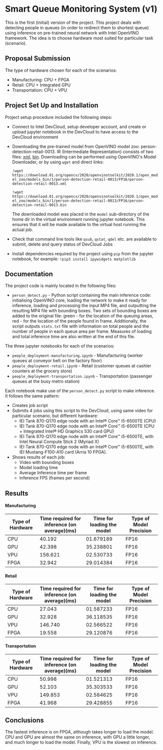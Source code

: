  # Smart Queue Monitoring System (v1)
This is the first (initial) version of the project.
This project deals with detecting people in queues (in order to redirect them to shortest queue) 
using inference on pre-trained neural network with Intel OpenVINO framework. 
The idea is to choose hardware most suited for particular task (scenario). 

## Proposal Submission
The type of hardware chosen for each of the scenarios:
- Manufacturing: CPU + FPGA
- Retail: CPU + Integrated GPU
- Transportation: CPU + VPU

## Project Set Up and Installation
Project setup procedure included the following steps:
* Connect to Intel DevCloud, setup developer account, and create or upload jupyter notebook in the DevCloud 
  to have access to the DevCloud environment
* Downloading the pre-trained model from OpenVINO model zoo: person-detection-retail-0013. 
  IR (Intermediate Representation) consists of two files: 
  [xml](https://download.01.org/opencv/2020/openvinotoolkit/2020.1/open_model_zoo/models_bin/1/person-detection-retail-0013/FP16/person-detection-retail-0013.xml),
  [bin](https://download.01.org/opencv/2020/openvinotoolkit/2020.1/open_model_zoo/models_bin/1/person-detection-retail-0013/FP16/person-detection-retail-0013.bin). 
  Downloading can be performed using OpenVINO's Model Downloader, or by using `wget` and direct links:
  
  `!wget https://download.01.org/opencv/2020/openvinotoolkit/2020.1/open_model_zoo/models_bin/1/person-detection-retail-0013/FP16/person-detection-retail-0013.xml`
  
  `!wget https://download.01.org/opencv/2020/openvinotoolkit/2020.1/open_model_zoo/models_bin/1/person-detection-retail-0013/FP16/person-detection-retail-0013.bin`
  
  The downloaded model was placed in the `model` sub-directory of the home dir in the virtual environment 
  running jupyter notebook. This ensures that it will be made available to the virtual host running the actual job.  
   
* Check that command line tools like `qsub`, `qstat`, `qdel` etc. are available 
  to submit, delete and query status of DevCloud Jobs
* Install dependencies required by the project using `pip` from the jupyter notebook, for example:
  `!pip3 install ipywidgets matplotlib`  

## Documentation
The project code is mainly located in the following files:
* `person_detect.py` - Python script containing the main inference code: 
  initialising OpenVINO core, loading the network to make it ready for inference, 
  loading and processing the input MP4 file, and outputting the resulting MP4 file with bounding boxes.
  Two sets of bounding boxes are added to the original file: green - for the location of the queuing areas, 
  red - for the location of the people found in frame.
  Additionally, the script outputs `stats.txt` file with information on total people and the number of 
  people in each queue area per frame. 
  Measures of loading and total inference time are also written at the end of this file.

The three jupyter notebooks for each of the scenarios:
* `people_deployment-manufacturing.ipynb` - Manufacturing (worker queues at conveyor belt on the factory floor)
* `people_deployment-retail.ipynb` - Retail (customer queues at cashier counters at the grocery store) 
* `people_deployment-transportation.ipynb` - Transportation (passenger queues at the busy metro station)

Each notebook make use of the `person_detect.py` script to make inference. It follows the same pattern:
* Creates job script
* Submits 4 jobs using this script to the DevCloud, using same video for particular scenario, but different hardware: 
  * IEI Tank 870-Q170 edge node with an Intel® Core™ i5-6500TE (CPU)
  * IEI Tank 870-Q170 edge node with an Intel® Core™ i5-6500TE (CPU + Integrated Intel® HD Graphics 530 card GPU)
  * IEI Tank 870-Q170 edge node with an Intel® Core™ i5-6500TE, with Intel Neural Compute Stick 2 (Myriad X)
  * IEI Tank 870-Q170 edge node with an Intel® Core™ i5-6500TE, with IEI Mustang-F100-A10 card (Arria 10 FPGA).
* Shows results of each job:
  * Video with bounding boxes
  * Model loading time 
  * Average Inference time per frame
  * Inference FPS (frames per second)
     
## Results

#### Manufacturing

| Type of Hardware | Time required for inference (on average)(ms) | Time for loading the model | Type of Model Precision |
|------------------|----------------------------------------------|----------------------------|-------------------------|
| CPU              |  40.192                                      |  01.679189                 |  FP16                   |
| GPU              |  42.398                                      |  35.238801                 |  FP16                   |
| VPU              |  156.621                                     |  02.530733                 |  FP16                   |
| FPGA             |  32.942                                      |  29.014384                 |  FP16                   |


#### Retail
 
| Type of Hardware | Time required for inference (on average)(ms) | Time for loading the model | Type of Model Precision |
|------------------|----------------------------------------------|----------------------------|-------------------------|
| CPU              |  27.043                                      |  01.587233                 |  FP16                   |
| GPU              |  32.928                                      |  36.118535                 |  FP16                   |
| VPU              |  146.740                                     |  02.566522                 |  FP16                   |
| FPGA             |  19.558                                      |  29.120876                 |  FP16                   |


#### Transportation

| Type of Hardware | Time required for inference (on average)(ms) | Time for loading the model | Type of Model Precision |
|------------------|----------------------------------------------|----------------------------|-------------------------|
| CPU              |  50.998                                      |  01.521313                 |  FP16                   |
| GPU              |  52.103                                      |  35.303533                 |  FP16                   |
| VPU              |  149.853                                     |  02.584625                 |  FP16                   |
| FPGA             |  41.968                                      |  29.428855                 |  FP16                   |


## Conclusions
The fastest inference is on FPGA, although takes longer to load the model.
CPU and GPU are almost the same on inference, with GPU a little longer, and much longer to load the model.
Finally, VPU is the slowest on inference. 

